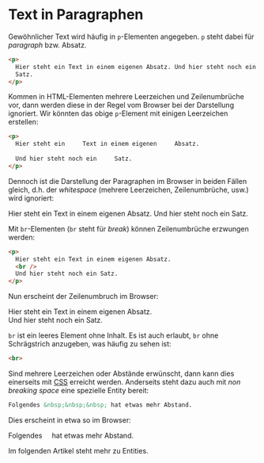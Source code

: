 # Text in Paragraphen

Gewöhnlicher Text wird häufig in `p`-Elementen angegeben.
`p` steht dabei für _paragraph_ bzw. Absatz.

```html
<p>
  Hier steht ein Text in einem eigenen Absatz. Und hier steht noch ein
  Satz.
</p>
```

Kommen in HTML-Elementen mehrere Leerzeichen und Zeilenumbrüche vor,
dann werden diese in der Regel vom Browser bei der Darstellung ignoriert.
Wir könnten das obige `p`-Element mit einigen Leerzeichen erstellen:

```html
<p>
  Hier steht ein     Text in einem eigenen     Absatz.
  
  Und hier steht noch ein     Satz.
</p>
```

Dennoch ist die Darstellung der Paragraphen im Browser in beiden Fällen
gleich, d.h. der _whitespace_ (mehrere Leerzeichen, Zeilenumbrüche, usw.)
wird ignoriert:

<p style={{fontFamily: "serif", border: "1px solid black", padding: "3px"}}>
Hier steht ein Text in einem eigenen Absatz. Und hier steht noch ein
Satz.
</p>

Mit `br`-Elementen (`br` steht für _break_) können Zeilenumbrüche erzwungen
werden:

```html
<p>
  Hier steht ein Text in einem eigenen Absatz.
  <br />
  Und hier steht noch ein Satz.
</p>
```

Nun erscheint der Zeilenumbruch im Browser:

<p style={{fontFamily: "serif", border: "1px solid black", padding: "3px"}}>
Hier steht ein Text in einem eigenen Absatz. 
<br/>
Und hier steht noch ein Satz.
</p>

`br` ist ein leeres Element ohne Inhalt. Es ist auch erlaubt, `br` ohne
Schrägstrich anzugeben, was häufig zu sehen ist:

```html
<br>
```

Sind mehrere Leerzeichen oder Abstände erwünscht, dann kann dies einerseits
mit [CSS](/css-kompakt) erreicht werden. Anderseits steht dazu auch mit _non breaking space_
eine spezielle Entity bereit:

```html
Folgendes &nbsp;&nbsp;&nbsp; hat etwas mehr Abstand.
```

Dies erscheint in etwa so im Browser:

<p style={{fontFamily: "serif", border: "1px solid black", padding: "3px"}}>
Folgendes &nbsp;&nbsp;&nbsp; hat etwas mehr Abstand.
</p>

Im folgenden Artikel steht mehr zu Entities.
